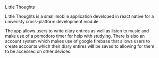 Little Thoughts

Little Thoughts is a small mobile application developed in react native for a univeristy cross-platform development module.

The app allows users to write diary entires as well as listen to music and make use of a pomodoro timer for help with studying.
There is also an account system which makes use of google firebase that allows users to create accounts which their diary entires will be saved to allowing for them to be accessed on other devices.
